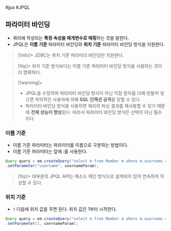 #jpa #JPQL 

## 파라미터 바인딩
+ 쿼리에 작성되는 **특정 속성을 매개변수로 매핑**하는 것을 말한다.
+ JPQL은 **이름 기준** 파라미터 바인딩와 **위치 기준** 파라미터 바인딩 방식을 지원한다.

> [!info]+ 
> JDBC는 위치 기준 파라미터 바인딩만 지원한다.

> [!tip]+ 
> 위치 기준 방식보다는 이름 기준 파라미터 바인딩 방식을 사용하는 것이 더 명확하다.

> [!warning]+ 
> + JPQL을 수정하여 파라미터 바인딩 방식이 아닌 직접 문자를 더해 만들어 넣으면 악의적인 사용자에 의해 **SQL 인젝션 공격**을 당할 수 있다.
> + 파라미터 바인딩 방식을 사용하면 쿼리의 파싱 결과를 재사용할 수 있기 때문에 **전체 성능이 향상**된다. 따라서 파라미터 바인딩 방식은 선택이 아닌 필수이다.

### 이름 기준
+ 이름 기준 파라미터는 파라미터를 이름으로 구분하는 방법이다.
+ 이름 기준 파라미터는 앞에 :를 사용한다.

```java
Query query = em.createQuery("select m from Member m where m.username =: username")
.setParameter("username", usernameParam);
```

> [!tip]+ 
> 대부분의 JPQL API는 메소드 체인 방식으로 설계되어 있어 연속하여 작성할 수 있다.

### 위치 기준
+ `?` 다음에 위치 값을 주면 된다. 위치 값은 1부터 시작한다.

```java
Query query = em.createQuery("select m from Member m where m.username =? 1")
.setParameter(1, usernameParam);
```

